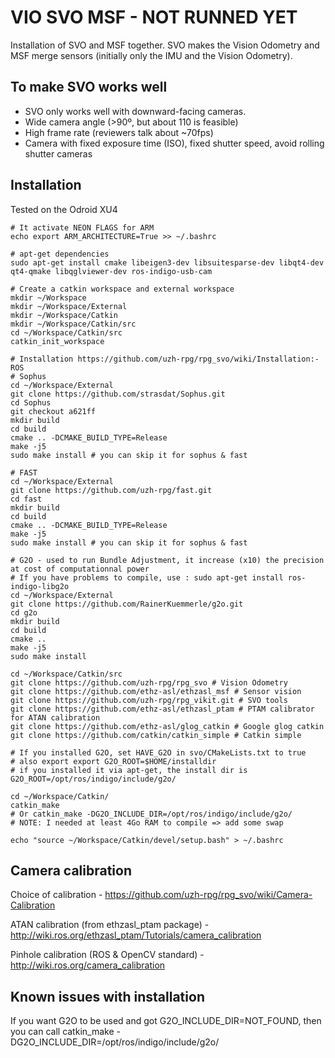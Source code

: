 VIO SVO MSF - NOT RUNNED YET
==============

Installation of SVO and MSF together. SVO makes the Vision Odometry and MSF merge sensors (initially only the IMU and the Vision Odometry).

To make SVO works well
-----------------------

* SVO only works well with downward-facing cameras.
* Wide camera angle (>90º, but about 110 is feasible)
* High frame rate (reviewers talk about ~70fps)
* Camera with fixed exposure time (ISO), fixed shutter speed, avoid rolling shutter cameras

Installation
---------------

Tested on the Odroid XU4

```
# It activate NEON FLAGS for ARM
echo export ARM_ARCHITECTURE=True >> ~/.bashrc

# apt-get dependencies
sudo apt-get install cmake libeigen3-dev libsuitesparse-dev libqt4-dev qt4-qmake libqglviewer-dev ros-indigo-usb-cam

# Create a catkin workspace and external workspace
mkdir ~/Workspace
mkdir ~/Workspace/External
mkdir ~/Workspace/Catkin
mkdir ~/Workspace/Catkin/src
cd ~/Workspace/Catkin/src
catkin_init_workspace

# Installation https://github.com/uzh-rpg/rpg_svo/wiki/Installation:-ROS
# Sophus
cd ~/Workspace/External
git clone https://github.com/strasdat/Sophus.git
cd Sophus
git checkout a621ff
mkdir build
cd build
cmake .. -DCMAKE_BUILD_TYPE=Release
make -j5
sudo make install # you can skip it for sophus & fast

# FAST
cd ~/Workspace/External
git clone https://github.com/uzh-rpg/fast.git
cd fast
mkdir build
cd build
cmake .. -DCMAKE_BUILD_TYPE=Release
make -j5
sudo make install # you can skip it for sophus & fast

# G2O - used to run Bundle Adjustment, it increase (x10) the precision at cost of computationnal power
# If you have problems to compile, use : sudo apt-get install ros-indigo-libg2o
cd ~/Workspace/External
git clone https://github.com/RainerKuemmerle/g2o.git
cd g2o
mkdir build
cd build
cmake ..
make -j5
sudo make install

cd ~/Workspace/Catkin/src
git clone https://github.com/uzh-rpg/rpg_svo # Vision Odometry
git clone https://github.com/ethz-asl/ethzasl_msf # Sensor vision
git clone https://github.com/uzh-rpg/rpg_vikit.git # SVO tools
git clone https://github.com/ethz-asl/ethzasl_ptam # PTAM calibrator for ATAN calibration
git clone https://github.com/ethz-asl/glog_catkin # Google glog catkin
git clone https://github.com/catkin/catkin_simple # Catkin simple

# If you installed G2O, set HAVE_G2O in svo/CMakeLists.txt to true
# also export export G2O_ROOT=$HOME/installdir
# if you installed it via apt-get, the install dir is G2O_ROOT=/opt/ros/indigo/include/g2o/

cd ~/Workspace/Catkin/
catkin_make
# Or catkin_make -DG2O_INCLUDE_DIR=/opt/ros/indigo/include/g2o/
# NOTE: I needed at least 4Go RAM to compile => add some swap

echo "source ~/Workspace/Catkin/devel/setup.bash" > ~/.bashrc
```

Camera calibration
-----------------

Choice of calibration - https://github.com/uzh-rpg/rpg_svo/wiki/Camera-Calibration

ATAN calibration (from ethzasl_ptam package) - http://wiki.ros.org/ethzasl_ptam/Tutorials/camera_calibration

Pinhole calibration (ROS & OpenCV standard) - http://wiki.ros.org/camera_calibration

Known issues with installation
---------------------------

If you want G2O to be used and got G2O_INCLUDE_DIR=NOT_FOUND, then you can call catkin_make -DG2O_INCLUDE_DIR=/opt/ros/indigo/include/g2o/
